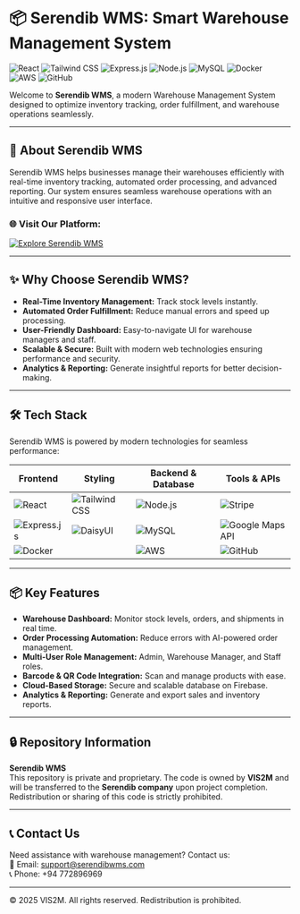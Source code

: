 # 📦 Serendib WMS: Smart Warehouse Management System  

![React](https://img.shields.io/badge/React-61DAFB?style=for-the-badge&logo=react&logoColor=black)  ![Tailwind CSS](https://img.shields.io/badge/Tailwind_CSS-38B2AC?style=for-the-badge&logo=tailwind-css&logoColor=white) ![Express.js](https://img.shields.io/badge/Express.js-000000?style=for-the-badge&logo=express&logoColor=white)  ![Node.js](https://img.shields.io/badge/Node.js-339933?style=for-the-badge&logo=node.js&logoColor=white) ![MySQL](https://img.shields.io/badge/MySQL-4479A1?style=for-the-badge&logo=mysql&logoColor=white) ![Docker](https://img.shields.io/badge/Docker-2496ED?style=for-the-badge&logo=docker&logoColor=white)  ![AWS](https://img.shields.io/badge/AWS-232F3E?style=for-the-badge&logo=amazon-aws&logoColor=white) ![GitHub](https://img.shields.io/badge/GitHub-181717?style=for-the-badge&logo=github&logoColor=white) 
 
Welcome to **Serendib WMS**, a modern Warehouse Management System designed to optimize inventory tracking, order fulfillment, and warehouse operations seamlessly.  

---

## 🌟 About Serendib WMS  

Serendib WMS helps businesses manage their warehouses efficiently with real-time inventory tracking, automated order processing, and advanced reporting. Our system ensures seamless warehouse operations with an intuitive and responsive user interface.  

### 🌐 **Visit Our Platform:**  
[![Explore Serendib WMS](https://img.shields.io/badge/Visit%20Serendib-28A745?style=for-the-badge&logo=github)](https://serendibwms.com)  

---

## ✨ Why Choose Serendib WMS?  

- **Real-Time Inventory Management:** Track stock levels instantly.  
- **Automated Order Fulfillment:** Reduce manual errors and speed up processing.  
- **User-Friendly Dashboard:** Easy-to-navigate UI for warehouse managers and staff.  
- **Scalable & Secure:** Built with modern web technologies ensuring performance and security.  
- **Analytics & Reporting:** Generate insightful reports for better decision-making.  

---

## 🛠️ Tech Stack  

Serendib WMS is powered by modern technologies for seamless performance:  

| Frontend        | Styling         | Backend & Database  | Tools & APIs  |  
| --------------- | --------------- | ------------------- | ------------- |  
| ![React](https://img.shields.io/badge/-React-61DAFB?style=for-the-badge&logo=react&logoColor=black) | ![Tailwind CSS](https://img.shields.io/badge/-Tailwind_CSS-38B2AC?style=for-the-badge&logo=tailwind-css&logoColor=white) | ![Node.js](https://img.shields.io/badge/-Node.js-339933?style=for-the-badge&logo=node.js&logoColor=white) | ![Stripe](https://img.shields.io/badge/-Stripe-008CDD?style=for-the-badge&logo=stripe&logoColor=white) |  
| ![Express.js](https://img.shields.io/badge/-Express.js-000000?style=for-the-badge&logo=express&logoColor=white) | ![DaisyUI](https://img.shields.io/badge/-DaisyUI-5A67D8?style=for-the-badge&logo=daisyui&logoColor=white) | ![MySQL](https://img.shields.io/badge/-MySQL-4479A1?style=for-the-badge&logo=mysql&logoColor=white) | ![Google Maps API](https://img.shields.io/badge/-Google_Maps_API-4285F4?style=for-the-badge&logo=google-maps&logoColor=white) |  
| ![Docker](https://img.shields.io/badge/-Docker-2496ED?style=for-the-badge&logo=docker&logoColor=white) |  | ![AWS](https://img.shields.io/badge/-AWS-232F3E?style=for-the-badge&logo=amazon-aws&logoColor=white) | ![GitHub](https://img.shields.io/badge/-GitHub-181717?style=for-the-badge&logo=github&logoColor=white) |  

---

## 📦 Key Features  

- **Warehouse Dashboard:** Monitor stock levels, orders, and shipments in real time.  
- **Order Processing Automation:** Reduce errors with AI-powered order management.  
- **Multi-User Role Management:** Admin, Warehouse Manager, and Staff roles.  
- **Barcode & QR Code Integration:** Scan and manage products with ease.  
- **Cloud-Based Storage:** Secure and scalable database on Firebase.  
- **Analytics & Reporting:** Generate and export sales and inventory reports.  

---

## 🔒 Repository Information  

**Serendib WMS**  
This repository is private and proprietary. The code is owned by **VIS2M** and will be transferred to the **Serendib company** upon project completion. Redistribution or sharing of this code is strictly prohibited.  

---

## 📞 Contact Us  

Need assistance with warehouse management? Contact us:  
📧 Email: support@serendibwms.com  
📞 Phone: +94 772896969  

---

© 2025 VIS2M. All rights reserved. Redistribution is prohibited.
